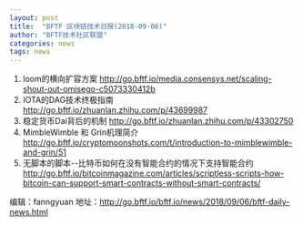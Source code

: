 ```yaml
---
layout: post
title:  "BFTF 区块链技术日报(2018-09-06)"
author: "BFTF技术社区联盟"
categories: news
tags: news
---
```


1. loom的横向扩容方案  <http://go.bftf.io/media.consensys.net/scaling-shout-out-omisego-c5073330412b>
2. IOTA的DAG技术终极指南 <http://go.bftf.io/zhuanlan.zhihu.com/p/43699987>
3. 稳定货币Dai背后的机制 <http://go.bftf.io/zhuanlan.zhihu.com/p/43302750>
4. MimbleWimble 和 Grin机理简介  <http://go.bftf.io/cryptomoonshots.com/t/introduction-to-mimblewimble-and-grin/51>
5. 无脚本的脚本--比特币如何在没有智能合约的情况下支持智能合约 <http://go.bftf.io/bitcoinmagazine.com/articles/scriptless-scripts-how-bitcoin-can-support-smart-contracts-without-smart-contracts/>

编辑：fanngyuan
地址：<http://go.bftf.io/bftf.io/news/2018/09/06/bftf-daily-news.html>

